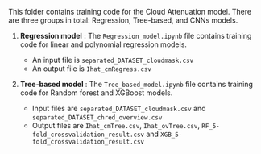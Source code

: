 This folder contains training code for the Cloud Attenuation model. There are three groups in total: Regression, Tree-based, and CNNs models.  
1. **Regression model** : The <code>Regression_model.ipynb</code> file contains training code for linear and polynomial regression models.  
   - An input file is <code>separated_DATASET_cloudmask.csv</code>
   - An output file is <code>Ihat_cmRegress.csv</code>  
   
2. **Tree-based model** : The <code>Tree_based_model.ipynb</code> file contains training code for Random forest and XGBoost models.  
   - Input files are <code>separated_DATASET_cloudmask.csv</code> and <code>separated_DATASET_chred_overview.csv</code>
   - Output files are <code>Ihat_cmTree.csv</code>, <code>Ihat_ovTree.csv</code>, <code>RF_5-fold_crossvalidation_result.csv</code> and <code>XGB_5-fold_crossvalidation_result.csv</code>
